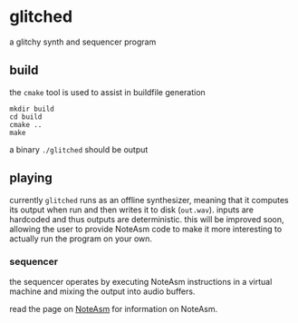 
# glitched

a glitchy synth and sequencer program

## build

the `cmake` tool is used to assist in buildfile generation

```
mkdir build
cd build
cmake ..
make
```

a binary `./glitched` should be output

## playing

currently `glitched` runs as an offline synthesizer, meaning that it computes its output when run and then writes it to disk (`out.wav`).
inputs are hardcoded and thus outputs are deterministic.
this will be improved soon, allowing the user to provide NoteAsm code to make it more interesting to actually run the program on your own.

### sequencer

the sequencer operates by executing NoteAsm instructions in a virtual machine and mixing the output into audio buffers.

read the page on [NoteAsm](doc/noteasm.md) for information on NoteAsm.

